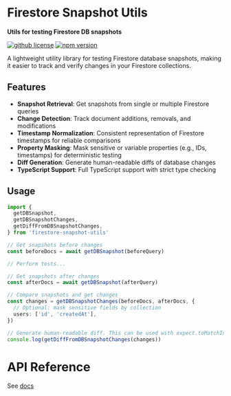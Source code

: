 # Firestore Snapshot Utils

**Utils for testing Firestore DB snapshots**

[![github license](https://img.shields.io/github/license/ericvera/firestore-snapshot-utils.svg?style=flat-square)](https://github.com/ericvera/firestore-snapshot-utils/blob/master/LICENSE)
[![npm version](https://img.shields.io/npm/v/firestore-snapshot-utils.svg?style=flat-square)](https://npmjs.org/package/firestore-snapshot-utils)

A lightweight utility library for testing Firestore database snapshots, making it easier to track and verify changes in your Firestore collections.

## Features

- **Snapshot Retrieval**: Get snapshots from single or multiple Firestore queries
- **Change Detection**: Track document additions, removals, and modifications
- **Timestamp Normalization**: Consistent representation of Firestore timestamps for reliable comparisons
- **Property Masking**: Mask sensitive or variable properties (e.g., IDs, timestamps) for deterministic testing
- **Diff Generation**: Generate human-readable diffs of database changes
- **TypeScript Support**: Full TypeScript support with strict type checking

## Usage

```typescript
import {
  getDBSnapshot,
  getDBSnapshotChanges,
  getDiffFromDBSnapshotChanges,
} from 'firestore-snapshot-utils'

// Get snapshots before changes
const beforeDocs = await getDBSnapshot(beforeQuery)

// Perform tests...

// Get snapshots after changes
const afterDocs = await getDBSnapshot(afterQuery)

// Compare snapshots and get changes
const changes = getDBSnapshotChanges(beforeDocs, afterDocs, {
  // Optional: mask sensitive fields by collection
  users: ['id', 'createdAt'],
})

// Generate human-readable diff. This can be used with expect.toMatchInlineSnapshot('<diff content>')
console.log(getDiffFromDBSnapshotChanges(changes))
```

# API Reference

See [docs](docs/README.md)
